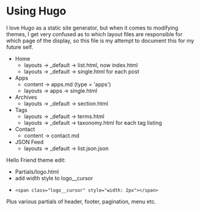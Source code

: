 # Using Hugo

I love Hugo as a static site generator, but when it comes to modifying themes, I get very confused as to which layout files are responsible for which page of the display, so this file is my attempt to document this for my future self.

- Home
  - layouts -> \_default -> list.html, now index.html
  - layouts -> \_default -> single.html for each post
- Apps
  - content -> apps.md (type = 'apps')
  - layouts -> apps -> single.html
- Archives
  - layouts -> \_default -> section.html
- Tags
  - layouts -> \_default -> terms.html
  - layouts -> \_default -> taxonomy.html for each tag listing
- Contact
  - content -> contact.md
- JSON Feed
  - layouts -> \_default -> list.json.json

Hello Friend theme edit:

- Partials/logo.html
- add width style to logo\_\_cursor
-     <span class="logo__cursor" style="width: 2px"></span>

Plus various partials of header, footer, pagination, menu etc.
